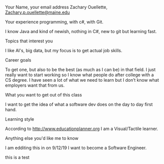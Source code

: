 
Your Name, your email address
Zachary Ouellette, Zachary.p.ouellette@maine.edu

Your experience programming, with c#, with Git.

I know Java and kind of newish, nothing in C#, new to git but learning fast.

Topics that interest you

I like AI's, big data, but my focus is to get actual job skills.

Career goals

To get one, but also to be the best (as much as I can be) in that field. I just really want to start working so I know what people do after college with a CS degree. I have seen a lot of what we need to learn but I don’t know what employers want that from us. 

What you want to get out of this class

I want to get the idea of what a software dev does on the day to day first hand.

Learning style

According to http://www.educationplanner.org I am a Visual/Tactile learner.  

Anything else you'd like me to know

I am edditing this in on 9/12/19
I want to become a Software Engineer. 

this is a test


